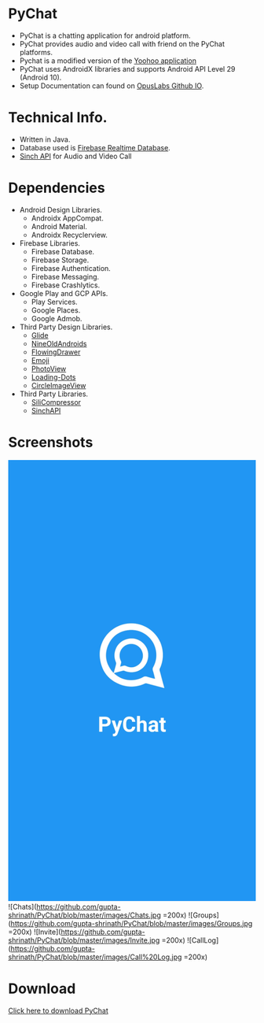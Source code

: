 # PyChat

* PyChat is a chatting application for android platform.
* PyChat provides audio and video call with friend on the PyChat platforms.
* Pychat is a modified version of the [Yoohoo application](https://www.codelist.cc/mobile/235944-yoohoo-v53-android-chatting-app-with-voice-video-calls-voice-messages-groups-firebase-complete-app.html)
* PyChat uses AndroidX libraries and supports Android API Level 29 (Android 10).
* Setup Documentation can found on [OpusLabs Github IO](https://opuslabsin.github.io/doc-yoohoo/).

# Technical Info.
* Written in Java.
* Database used is [Firebase Realtime Database](https://firebase.google.com/).
* [Sinch API](https://www.sinch.com/) for Audio and Video Call

# Dependencies
* Android Design Libraries.
    * Androidx AppCompat.
    * Android Material.
    * Androidx Recyclerview.
* Firebase Libraries.
    * Firebase Database.
    * Firebase Storage.
    * Firebase Authentication.
    * Firebase Messaging.
    * Firebase Crashlytics.
* Google Play and GCP APIs. 
    * Play Services.
    * Google Places. 
    * Google Admob.
* Third Party Design Libraries.
    * [Glide](https://github.com/bumptech/glide)
    * [NineOldAndroids](https://github.com/JakeWharton/NineOldAndroids)
    * [FlowingDrawer](https://github.com/mxn21/FlowingDrawer)
    * [Emoji](https://github.com/vanniktech/Emoji)
    * [PhotoView](https://github.com/chrisbanes/PhotoView)
    * [Loading-Dots](https://github.com/EyalBira/loading-dots)
    * [CircleImageView](https://github.com/hdodenhof/CircleImageView)
* Third Party Libraries.
    * [SiliCompressor](https://github.com/Tourenathan-G5organisation/SiliCompressor)
    * [SinchAPI](https://download.sinch.com/android/3.17.4/sinch-android-rtc-3.17.4.zip)

# Screenshots
![AppScreen](https://github.com/gupta-shrinath/PyChat/blob/master/images/PyChat%20Screen.jpg)
![Chats](https://github.com/gupta-shrinath/PyChat/blob/master/images/Chats.jpg =200x)
![Groups](https://github.com/gupta-shrinath/PyChat/blob/master/images/Groups.jpg =200x)
![Invite](https://github.com/gupta-shrinath/PyChat/blob/master/images/Invite.jpg =200x)
![CallLog](https://github.com/gupta-shrinath/PyChat/blob/master/images/Call%20Log.jpg =200x)


# Download
[Click here to download PyChat](https://github.com/gupta-shrinath/PyChat/tree/master/apk/apk-debug.apk)
